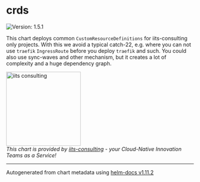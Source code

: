 # crds

![Version: 1.5.1](https://img.shields.io/badge/Version-1.5.1-informational?style=flat-square)

This chart deploys common `CustomResourceDefinitions` for iits-consulting only projects.
With this we avoid a typical catch-22, e.g. where you can not use `traefik`
`IngressRoute` before you deploy `traefik` and such.
You could also use sync-waves and other mechanism, but it creates a lot of complexity
and a huge dependency graph.

<img src="https://iits-consulting.de/wp-content/uploads/2021/08/iits-logo-2021-red-square-xl.png"
alt="iits consulting" id="logo" width="200" height="200">
<br>
*This chart is provided by [iits-consulting](https://iits-consulting.de/) - your Cloud-Native Innovation Teams as a Service!*

----------------------------------------------
Autogenerated from chart metadata using [helm-docs v1.11.2](https://github.com/norwoodj/helm-docs/releases/v1.11.2)
